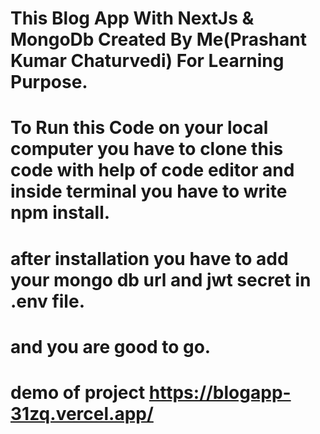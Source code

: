 # This Blog App With NextJs & MongoDb Created By Me(Prashant Kumar Chaturvedi) For Learning Purpose.
# To Run this Code on your local computer you have to clone this code with help of code editor and inside terminal you have to write npm install.
# after installation you have to add your mongo db url and jwt secret in .env file.
# and you are good to go.
# demo of project https://blogapp-31zq.vercel.app/
